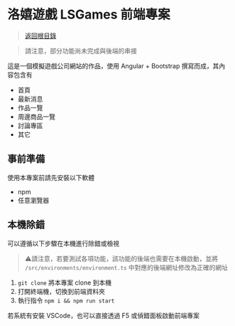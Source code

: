 # 洛嬉遊戲 LSGames 前端專案

> [返回根目錄](https://github.com/samuikaze/my-work-2023)

> 請注意，部分功能尚未完成與後端的串接

這是一個模擬遊戲公司網站的作品，使用 Angular + Bootstrap 撰寫而成，其內容包含有

- 首頁
- 最新消息
- 作品一覽
- 周邊商品一覽
- 討論專區
- 其它

## 事前準備

使用本專案前請先安裝以下軟體

- npm
- 任意瀏覽器

## 本機除錯

可以遵循以下步驟在本機進行除錯或檢視

> ⚠️請注意，若要測試各項功能，該功能的後端也需要在本機啟動，並將 `/src/environments/environment.ts` 中對應的後端網址修改為正確的網址

1. `git clone` 將本專案 clone 到本機
2. 打開終端機，切換到前端資料夾
3. 執行指令 `npm i && npm run start`

若系統有安裝 VSCode，也可以直接透過 F5 或偵錯面板啟動前端專案
